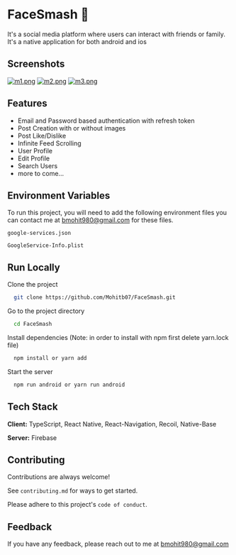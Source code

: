 # FaceSmash 🧋

It's a social media platform where users can interact with friends or family. It's a native application for both android and ios

## Screenshots
[![m1.png](https://i.postimg.cc/MTtvZLtW/m1.png)](https://postimg.cc/1nn9JJLT)
[![m2.png](https://i.postimg.cc/B67V0SW4/m2.png)](https://postimg.cc/ZB3cPhKM)
[![m3.png](https://i.postimg.cc/j5y48RsM/m3.png)](https://postimg.cc/5YNzydQz)
## Features

- Email and Password based authentication with refresh token
- Post Creation with or without images
- Post Like/Dislike
- Infinite Feed Scrolling
- User Profile
- Edit Profile
- Search Users
- more to come...

## Environment Variables

To run this project, you will need to add the following environment files you can contact me at bmohit980@gmail.com for these files.

`google-services.json`

`GoogleService-Info.plist`

## Run Locally

Clone the project

```bash
  git clone https://github.com/Mohitb07/FaceSmash.git
```

Go to the project directory

```bash
  cd FaceSmash
```

Install dependencies (Note: in order to install with npm first delete yarn.lock file)

```bash
  npm install or yarn add
```

Start the server

```bash
  npm run android or yarn run android
```

## Tech Stack

**Client:** TypeScript, React Native, React-Navigation, Recoil, Native-Base

**Server:** Firebase

## Contributing

Contributions are always welcome!

See `contributing.md` for ways to get started.

Please adhere to this project's `code of conduct`.

## Feedback

If you have any feedback, please reach out to me at bmohit980@gmail.com
